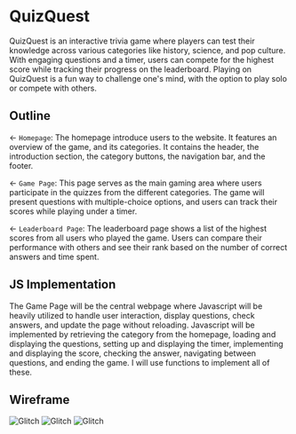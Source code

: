 # QuizQuest
QuizQuest is an interactive trivia game where players can test their knowledge across various categories like history, science, and pop culture. With engaging questions and a timer, users can compete for the highest score while tracking their progress on the leaderboard. Playing on QuizQuest is a fun way to challenge one's mind, with the option to play solo or compete with others.

## Outline

← `Homepage`: The homepage introduce users to the website. It features an overview of the game, and its categories. It contains the header, the introduction section, the category buttons, the navigation bar, and the footer.

← `Game Page`: This page serves as the main gaming area where users participate in the quizzes from the different categories. The game will present questions with multiple-choice options, and users can track their scores while playing under a timer.

← `Leaderboard Page`: The leaderboard page shows a list of the highest scores from all users who played the game. Users can compare their performance with others and see their rank based on the number of correct answers and time spent.


## JS Implementation
The Game Page will be the central webpage where Javascript will be heavily utilized to handle user interaction, display questions, check answers, and update the page without reloading. Javascript will be implemented by retrieving the category from the homepage, loading and displaying the questions, setting up and displaying the timer, implementing and displaying the score, checking the answer, navigating between questions, and ending the game. I will use functions to implement all of these.


## Wireframe


![Glitch](https://cdn.glitch.global/e5ca0f00-ea57-4f51-a8ed-759ee0ff3a94/Homepage.png?v=1731955637511)
![Glitch](https://cdn.glitch.global/e5ca0f00-ea57-4f51-a8ed-759ee0ff3a94/Gamepage.png?v=1731956929901)
![Glitch](https://cdn.glitch.global/e5ca0f00-ea57-4f51-a8ed-759ee0ff3a94/Leaderboard.png?v=1731957714349)
